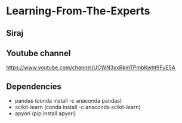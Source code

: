 # Learning-From-The-Experts

## Siraj
## Youtube channel
https://www.youtube.com/channel/UCWN3xxRkmTPmbKwht9FuE5A


## Dependencies

 <ul>
  <li> pandas (conda install -c anaconda pandas) </li>
  <li> scikit-learn (conda install -c anaconda scikit-learn) </li>
  <li> apyori (pip install apyori) </li>
</ul>
